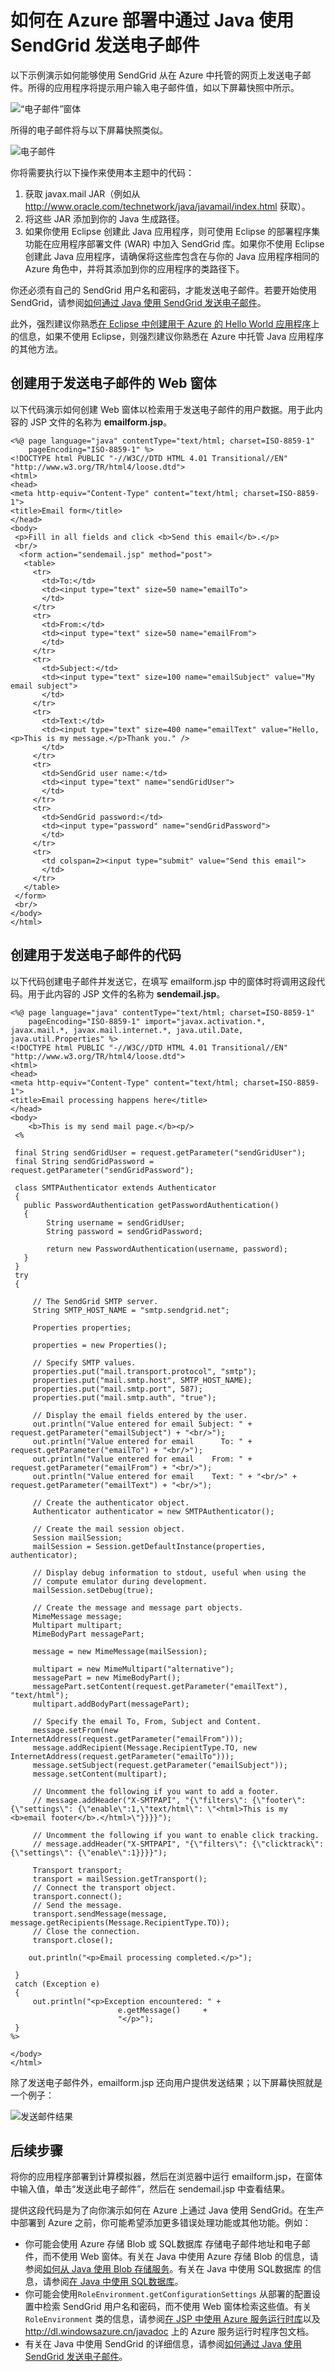 <properties linkid="store-requestform-preview" urlDisplayName="Request Azure Store Integration" pageTitle="How to Send Email Using SendGrid from Java in an Azure Deployment" metaKeywords="" description="" metaCanonical="" services="" documentationCenter="" title="How to Send Email Using SendGrid from Java in an Azure Deployment" authors="robmcm" solutions="" manager="wpickett" editor="mollybos" videoId="" scriptId="" />

# 如何在 Azure 部署中通过 Java 使用 SendGrid 发送电子邮件

以下示例演示如何能够使用 SendGrid 从在 Azure 中托管的网页上发送电子邮件。所得的应用程序将提示用户输入电子邮件值，如以下屏幕快照中所示。

![“电子邮件”窗体][“电子邮件”窗体]

所得的电子邮件将与以下屏幕快照类似。

![电子邮件][电子邮件]

你将需要执行以下操作来使用本主题中的代码：

1.  获取 javax.mail JAR（例如从 <http://www.oracle.com/technetwork/java/javamail/index.html> 获取）。
2.  将这些 JAR 添加到你的 Java 生成路径。
3.  如果你使用 Eclipse 创建此 Java 应用程序，则可使用 Eclipse 的部署程序集功能在应用程序部署文件 (WAR) 中加入 SendGrid 库。如果你不使用 Eclipse 创建此 Java 应用程序，请确保将这些库包含在与你的 Java 应用程序相同的 Azure 角色中，并将其添加到你的应用程序的类路径下。

你还必须有自己的 SendGrid 用户名和密码，才能发送电子邮件。若要开始使用 SendGrid，请参阅[如何通过 Java 使用 SendGrid 发送电子邮件][如何通过 Java 使用 SendGrid 发送电子邮件]。

此外，强烈建议你熟悉[在 Eclipse 中创建用于 Azure 的 Hello World 应用程序][在 Eclipse 中创建用于 Azure 的 Hello World 应用程序]上的信息，如果不使用 Eclipse，则强烈建议你熟悉在 Azure 中托管 Java 应用程序的其他方法。

## 创建用于发送电子邮件的 Web 窗体

以下代码演示如何创建 Web 窗体以检索用于发送电子邮件的用户数据。用于此内容的 JSP 文件的名称为 **emailform.jsp**。

    <%@ page language="java" contentType="text/html; charset=ISO-8859-1"
        pageEncoding="ISO-8859-1" %>
    <!DOCTYPE html PUBLIC "-//W3C//DTD HTML 4.01 Transitional//EN" "http://www.w3.org/TR/html4/loose.dtd">
    <html>
    <head>
    <meta http-equiv="Content-Type" content="text/html; charset=ISO-8859-1">
    <title>Email form</title>
    </head>
    <body>
     <p>Fill in all fields and click <b>Send this email</b>.</p>
     <br/>
      <form action="sendemail.jsp" method="post">
       <table>
         <tr>
           <td>To:</td>
           <td><input type="text" size=50 name="emailTo">
           </td>
         </tr>
         <tr>
           <td>From:</td>
           <td><input type="text" size=50 name="emailFrom">
           </td>
         </tr>
         <tr>
           <td>Subject:</td>
           <td><input type="text" size=100 name="emailSubject" value="My email subject">
           </td>
         </tr>
         <tr>
           <td>Text:</td>
           <td><input type="text" size=400 name="emailText" value="Hello,<p>This is my message.</p>Thank you." />
           </td>
         </tr>
         <tr>
           <td>SendGrid user name:</td>
           <td><input type="text" name="sendGridUser">
           </td>
         </tr>
         <tr>
           <td>SendGrid password:</td>
           <td><input type="password" name="sendGridPassword">
           </td>
         </tr>
         <tr>
           <td colspan=2><input type="submit" value="Send this email">
           </td>
         </tr>
       </table>
     </form>
     <br/>
    </body>
    </html>

## 创建用于发送电子邮件的代码

以下代码创建电子邮件并发送它，在填写 emailform.jsp 中的窗体时将调用这段代码。用于此内容的 JSP 文件的名称为 **sendemail.jsp**。

    <%@ page language="java" contentType="text/html; charset=ISO-8859-1"
        pageEncoding="ISO-8859-1" import="javax.activation.*, javax.mail.*, javax.mail.internet.*, java.util.Date, java.util.Properties" %>
    <!DOCTYPE html PUBLIC "-//W3C//DTD HTML 4.01 Transitional//EN" "http://www.w3.org/TR/html4/loose.dtd">
    <html>
    <head>
    <meta http-equiv="Content-Type" content="text/html; charset=ISO-8859-1">
    <title>Email processing happens here</title>
    </head>
    <body>
        <b>This is my send mail page.</b><p/>
     <%
     
     final String sendGridUser = request.getParameter("sendGridUser");
     final String sendGridPassword = request.getParameter("sendGridPassword");
     
     class SMTPAuthenticator extends Authenticator
     {
       public PasswordAuthentication getPasswordAuthentication()
       {
            String username = sendGridUser;
            String password = sendGridPassword;
          
            return new PasswordAuthentication(username, password);   
       }
     }
     try
     {
         
         // The SendGrid SMTP server.
         String SMTP_HOST_NAME = "smtp.sendgrid.net";

         Properties properties;
        
         properties = new Properties();
         
         // Specify SMTP values.
         properties.put("mail.transport.protocol", "smtp");
         properties.put("mail.smtp.host", SMTP_HOST_NAME);
         properties.put("mail.smtp.port", 587);
         properties.put("mail.smtp.auth", "true");
         
         // Display the email fields entered by the user. 
         out.println("Value entered for email Subject: " + request.getParameter("emailSubject") + "<br/>");        
         out.println("Value entered for email      To: " + request.getParameter("emailTo") + "<br/>");
         out.println("Value entered for email    From: " + request.getParameter("emailFrom") + "<br/>");
         out.println("Value entered for email    Text: " + "<br/>" + request.getParameter("emailText") + "<br/>");

         // Create the authenticator object.
         Authenticator authenticator = new SMTPAuthenticator();
         
         // Create the mail session object.
         Session mailSession;
         mailSession = Session.getDefaultInstance(properties, authenticator);
         
         // Display debug information to stdout, useful when using the
         // compute emulator during development.
         mailSession.setDebug(true);

         // Create the message and message part objects.
         MimeMessage message;
         Multipart multipart;
         MimeBodyPart messagePart; 
         
         message = new MimeMessage(mailSession);
         
         multipart = new MimeMultipart("alternative");
         messagePart = new MimeBodyPart();
         messagePart.setContent(request.getParameter("emailText"), "text/html");
         multipart.addBodyPart(messagePart);            

         // Specify the email To, From, Subject and Content. 
         message.setFrom(new InternetAddress(request.getParameter("emailFrom")));
         message.addRecipient(Message.RecipientType.TO, new InternetAddress(request.getParameter("emailTo")));
         message.setSubject(request.getParameter("emailSubject")); 
         message.setContent(multipart);
         
         // Uncomment the following if you want to add a footer.
         // message.addHeader("X-SMTPAPI", "{\"filters\": {\"footer\": {\"settings\": {\"enable\":1,\"text/html\": \"<html>This is my <b>email footer</b>.</html>\"}}}}");

         // Uncomment the following if you want to enable click tracking.
         // message.addHeader("X-SMTPAPI", "{\"filters\": {\"clicktrack\": {\"settings\": {\"enable\":1}}}}");
         
         Transport transport;
         transport = mailSession.getTransport();
         // Connect the transport object.
         transport.connect();
         // Send the message.
         transport.sendMessage(message,  message.getRecipients(Message.RecipientType.TO));
         // Close the connection.
         transport.close();
     
        out.println("<p>Email processing completed.</p>");
         
     }
     catch (Exception e)
     {
         out.println("<p>Exception encountered: " + 
                            e.getMessage()     +
                            "</p>");   
     }
    %>

    </body>
    </html>

除了发送电子邮件外，emailform.jsp 还向用户提供发送结果；以下屏幕快照就是一个例子：

![发送邮件结果][发送邮件结果]

## 后续步骤

将你的应用程序部署到计算模拟器，然后在浏览器中运行 emailform.jsp，在窗体中输入值，单击“发送此电子邮件”，然后在 sendemail.jsp 中查看结果。

提供这段代码是为了向你演示如何在 Azure 上通过 Java 使用 SendGrid。在生产中部署到 Azure 之前，你可能希望添加更多错误处理功能或其他功能。例如：

-   你可能会使用 Azure 存储 Blob 或 SQL数据库 存储电子邮件地址和电子邮件，而不使用 Web 窗体。有关在 Java 中使用 Azure 存储 Blob 的信息，请参阅[如何从 Java 使用 Blob 存储服务][如何从 Java 使用 Blob 存储服务]。有关在 Java 中使用 SQL数据库 的信息，请参阅[在 Java 中使用 SQL数据库][在 Java 中使用 SQL数据库]。
-   你可能会使用`RoleEnvironment.getConfigurationSettings` 从部署的配置设置中检索 SendGrid 用户名和密码，而不使用 Web 窗体检索这些值。有关`RoleEnvironment` 类的信息，请参阅[在 JSP 中使用 Azure 服务运行时库][在 JSP 中使用 Azure 服务运行时库]以及 <http://dl.windowsazure.cn/javadoc> 上的 Azure 服务运行时程序包文档。
-   有关在 Java 中使用 SendGrid 的详细信息，请参阅[如何通过 Java 使用 SendGrid 发送电子邮件][如何通过 Java 使用 SendGrid 发送电子邮件]。

  [“电子邮件”窗体]: ./media/store-sendgrid-java-how-to-send-email-example/SendGridJavaEmailform.jpg
  [电子邮件]: ./media/store-sendgrid-java-how-to-send-email-example/SendGridJavaEmailSent.jpg
  [如何通过 Java 使用 SendGrid 发送电子邮件]: ../store-sendgrid-java-how-to-send-email
  [在 Eclipse 中创建用于 Azure 的 Hello World 应用程序]: http://msdn.microsoft.com/zh-cn/library/windowsazure/hh690944
  [发送邮件结果]: ./media/store-sendgrid-java-how-to-send-email-example/SendGridJavaResult.jpg
  [如何从 Java 使用 Blob 存储服务]: http://www.windowsazure.cn/zh-cn/develop/java/how-to-guides/blob-storage/
  [在 Java 中使用 SQL数据库]: http://www.windowsazure.cn/zh-cn/develop/java/how-to-guides/using-sql-azure-in-java/
  [在 JSP 中使用 Azure 服务运行时库]: http://msdn.microsoft.com/zh-cn/library/windowsazure/hh690948
